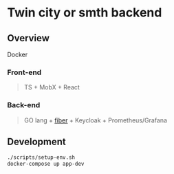 # Twin city or smth backend

## Overview
Docker

### Front-end
> TS + MobX + React

### Back-end
> GO lang + [fiber](https://docs.gofiber.io/) + Keycloak + Prometheus/Grafana


## Development
```bash
./scripts/setup-env.sh
docker-compose up app-dev
```
